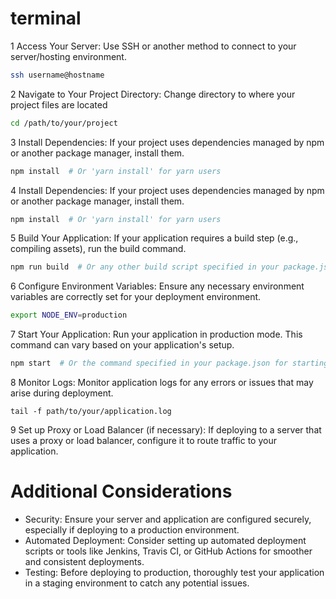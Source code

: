 # terminal 

1  Access Your Server:  Use SSH or another method to connect to your server/hosting environment.
 ```bash
ssh username@hostname
```
2 Navigate to Your Project Directory: Change directory to where your project files are located
 ```bash
 cd /path/to/your/project
```

3 Install Dependencies: If your project uses dependencies managed by npm or another package manager, install them.
 ```bash
npm install  # Or 'yarn install' for yarn users
```

4 Install Dependencies: If your project uses dependencies managed by npm or another package manager, install them.
   ```bash
 npm install  # Or 'yarn install' for yarn users
```

5  Build Your Application: If your application requires a build step (e.g., compiling assets), run the build command.
 ```bash
npm run build  # Or any other build script specified in your package.json
  ```

6 Configure Environment Variables: Ensure any necessary environment variables are correctly set for your deployment environment.
   ```bash
export NODE_ENV=production
 ```

7  Start Your Application: Run your application in production mode. This command can vary based on your application's setup.
   ```bash
 npm start  # Or the command specified in your package.json for starting the application
   ```

8   Monitor Logs: Monitor application logs for any errors or issues that may arise during deployment.
   
    tail -f path/to/your/application.log
  

9 Set up Proxy or Load Balancer (if necessary): If deploying to a server that uses a proxy or load balancer, configure it to route traffic to your application.


# Additional Considerations

* Security: Ensure your server and application are configured securely, especially if deploying to a production environment.
* Automated Deployment: Consider setting up automated deployment scripts or tools like Jenkins, Travis CI, or GitHub Actions for smoother and consistent deployments.
* Testing: Before deploying to production, thoroughly test your application in a staging environment to catch any potential issues.
  
